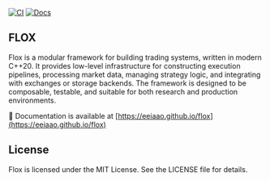 [![CI](https://github.com/eeiaao/flox/actions/workflows/ci.yml/badge.svg)](https://github.com/eeiaao/flox/actions)
[![Docs](https://img.shields.io/badge/docs-site-blue)](https://eeiaao.github.io/flox)

## FLOX

Flox is a modular framework for building trading systems, written in modern C++20. It provides low-level infrastructure for constructing execution pipelines, processing market data, managing strategy logic, and integrating with exchanges or storage backends. The framework is designed to be composable, testable, and suitable for both research and production environments.

📖 Documentation is available at [https://eeiaao.github.io/flox](https://eeiaao.github.io/flox)

## License

Flox is licensed under the MIT License. See the LICENSE file for details.
